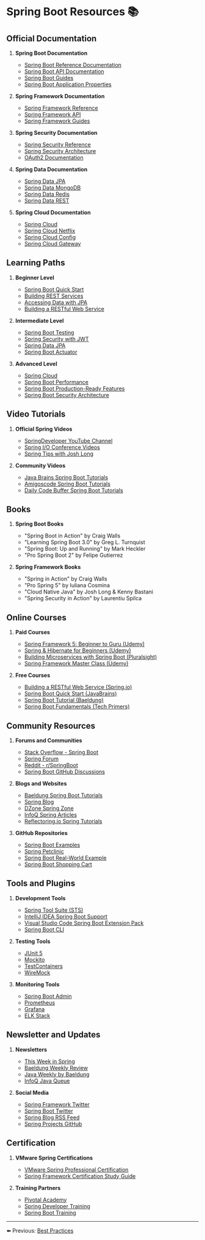 # Spring Boot Resources 📚

## Official Documentation

1. **Spring Boot Documentation**
   - [Spring Boot Reference Documentation](https://docs.spring.io/spring-boot/docs/current/reference/html/)
   - [Spring Boot API Documentation](https://docs.spring.io/spring-boot/docs/current/api/)
   - [Spring Boot Guides](https://spring.io/guides)
   - [Spring Boot Application Properties](https://docs.spring.io/spring-boot/docs/current/reference/html/application-properties.html)

2. **Spring Framework Documentation**
   - [Spring Framework Reference](https://docs.spring.io/spring-framework/docs/current/reference/html/)
   - [Spring Framework API](https://docs.spring.io/spring-framework/docs/current/javadoc-api/)
   - [Spring Framework Guides](https://spring.io/guides)

3. **Spring Security Documentation**
   - [Spring Security Reference](https://docs.spring.io/spring-security/reference/index.html)
   - [Spring Security Architecture](https://spring.io/guides/topicals/spring-security-architecture/)
   - [OAuth2 Documentation](https://docs.spring.io/spring-security/reference/servlet/oauth2/index.html)

4. **Spring Data Documentation**
   - [Spring Data JPA](https://docs.spring.io/spring-data/jpa/docs/current/reference/html/)
   - [Spring Data MongoDB](https://docs.spring.io/spring-data/mongodb/docs/current/reference/html/)
   - [Spring Data Redis](https://docs.spring.io/spring-data/redis/docs/current/reference/html/)
   - [Spring Data REST](https://docs.spring.io/spring-data/rest/docs/current/reference/html/)

5. **Spring Cloud Documentation**
   - [Spring Cloud](https://docs.spring.io/spring-cloud/docs/current/reference/html/)
   - [Spring Cloud Netflix](https://docs.spring.io/spring-cloud-netflix/docs/current/reference/html/)
   - [Spring Cloud Config](https://docs.spring.io/spring-cloud-config/docs/current/reference/html/)
   - [Spring Cloud Gateway](https://docs.spring.io/spring-cloud-gateway/docs/current/reference/html/)

## Learning Paths

1. **Beginner Level**
   - [Spring Boot Quick Start](https://spring.io/quickstart)
   - [Building REST Services](https://spring.io/guides/tutorials/rest/)
   - [Accessing Data with JPA](https://spring.io/guides/gs/accessing-data-jpa/)
   - [Building a RESTful Web Service](https://spring.io/guides/gs/rest-service/)

2. **Intermediate Level**
   - [Spring Boot Testing](https://docs.spring.io/spring-boot/docs/current/reference/html/features.html#features.testing)
   - [Spring Security with JWT](https://spring.io/guides/tutorials/spring-security-and-angular-js/)
   - [Spring Data JPA](https://spring.io/guides/gs/accessing-data-jpa/)
   - [Spring Boot Actuator](https://spring.io/guides/gs/actuator-service/)

3. **Advanced Level**
   - [Spring Cloud](https://spring.io/projects/spring-cloud)
   - [Spring Boot Performance](https://docs.spring.io/spring-boot/docs/current/reference/html/features.html#features.spring-application.startup-tracking)
   - [Spring Boot Production-Ready Features](https://docs.spring.io/spring-boot/docs/current/reference/html/actuator.html)
   - [Spring Boot Security Architecture](https://spring.io/guides/topicals/spring-security-architecture/)

## Video Tutorials

1. **Official Spring Videos**
   - [SpringDeveloper YouTube Channel](https://www.youtube.com/user/SpringSourceDev)
   - [Spring I/O Conference Videos](https://www.youtube.com/channel/UCLMPXsvSrhNPN3i9h-u8PYg)
   - [Spring Tips with Josh Long](https://www.youtube.com/playlist?list=PLgGXSWYM2FpPw8rV0tZoMiJYSCiLhPnOc)

2. **Community Videos**
   - [Java Brains Spring Boot Tutorials](https://www.youtube.com/c/JavaBrainsChannel)
   - [Amigoscode Spring Boot Tutorials](https://www.youtube.com/c/amigoscode)
   - [Daily Code Buffer Spring Boot Tutorials](https://www.youtube.com/c/DailyCodeBuffer)

## Books

1. **Spring Boot Books**
   - "Spring Boot in Action" by Craig Walls
   - "Learning Spring Boot 3.0" by Greg L. Turnquist
   - "Spring Boot: Up and Running" by Mark Heckler
   - "Pro Spring Boot 2" by Felipe Gutierrez

2. **Spring Framework Books**
   - "Spring in Action" by Craig Walls
   - "Pro Spring 5" by Iuliana Cosmina
   - "Cloud Native Java" by Josh Long & Kenny Bastani
   - "Spring Security in Action" by Laurentiu Spilca

## Online Courses

1. **Paid Courses**
   - [Spring Framework 5: Beginner to Guru (Udemy)](https://www.udemy.com/course/spring-framework-5-beginner-to-guru/)
   - [Spring & Hibernate for Beginners (Udemy)](https://www.udemy.com/course/spring-hibernate-tutorial/)
   - [Building Microservices with Spring Boot (Pluralsight)](https://www.pluralsight.com/courses/spring-boot-building-microservices)
   - [Spring Framework Master Class (Udemy)](https://www.udemy.com/course/spring-tutorial-for-beginners/)

2. **Free Courses**
   - [Building a RESTful Web Service (Spring.io)](https://spring.io/guides/gs/rest-service/)
   - [Spring Boot Quick Start (JavaBrains)](https://www.youtube.com/playlist?list=PLqq-6Pq4lTTbx8p2oCgcAQGQyqN8XeA1x)
   - [Spring Boot Tutorial (Baeldung)](https://www.baeldung.com/spring-boot)
   - [Spring Boot Fundamentals (Tech Primers)](https://www.youtube.com/playlist?list=PLTyWtrsGknYegrUmDZB6rcqMotOFZKvqn)

## Community Resources

1. **Forums and Communities**
   - [Stack Overflow - Spring Boot](https://stackoverflow.com/questions/tagged/spring-boot)
   - [Spring Forum](https://forum.spring.io/)
   - [Reddit - r/SpringBoot](https://www.reddit.com/r/SpringBoot/)
   - [Spring Boot GitHub Discussions](https://github.com/spring-projects/spring-boot/discussions)

2. **Blogs and Websites**
   - [Baeldung Spring Boot Tutorials](https://www.baeldung.com/spring-boot)
   - [Spring Blog](https://spring.io/blog)
   - [DZone Spring Zone](https://dzone.com/java-integration-spring)
   - [InfoQ Spring Articles](https://www.infoq.com/spring/)
   - [Reflectoring.io Spring Tutorials](https://reflectoring.io/categories/spring-boot/)

3. **GitHub Repositories**
   - [Spring Boot Examples](https://github.com/spring-projects/spring-boot/tree/main/spring-boot-samples)
   - [Spring Petclinic](https://github.com/spring-projects/spring-petclinic)
   - [Spring Boot Real-World Example](https://github.com/gothinkster/spring-boot-realworld-example-app)
   - [Spring Boot Shopping Cart](https://github.com/reljicd/spring-boot-shopping-cart)

## Tools and Plugins

1. **Development Tools**
   - [Spring Tool Suite (STS)](https://spring.io/tools)
   - [IntelliJ IDEA Spring Boot Support](https://www.jetbrains.com/help/idea/spring-boot.html)
   - [Visual Studio Code Spring Boot Extension Pack](https://marketplace.visualstudio.com/items?itemName=Pivotal.vscode-boot-dev-pack)
   - [Spring Boot CLI](https://docs.spring.io/spring-boot/docs/current/reference/html/cli.html)

2. **Testing Tools**
   - [JUnit 5](https://junit.org/junit5/)
   - [Mockito](https://site.mockito.org/)
   - [TestContainers](https://www.testcontainers.org/)
   - [WireMock](http://wiremock.org/)

3. **Monitoring Tools**
   - [Spring Boot Admin](https://github.com/codecentric/spring-boot-admin)
   - [Prometheus](https://prometheus.io/)
   - [Grafana](https://grafana.com/)
   - [ELK Stack](https://www.elastic.co/elastic-stack)

## Newsletter and Updates

1. **Newsletters**
   - [This Week in Spring](https://spring.io/blog)
   - [Baeldung Weekly Review](https://www.baeldung.com/category/weekly-review)
   - [Java Weekly by Baeldung](https://www.baeldung.com/java-weekly-archives)
   - [InfoQ Java Queue](https://www.infoq.com/java/articles/)

2. **Social Media**
   - [Spring Framework Twitter](https://twitter.com/springframework)
   - [Spring Boot Twitter](https://twitter.com/springboot)
   - [Spring Blog RSS Feed](https://spring.io/blog.atom)
   - [Spring Projects GitHub](https://github.com/spring-projects)

## Certification

1. **VMware Spring Certifications**
   - [VMware Spring Professional Certification](https://www.vmware.com/education-services/certification/vcp-spring.html)
   - [Spring Framework Certification Study Guide](https://www.vmware.com/content/dam/digitalmarketing/vmware/en/pdf/certification/vmw-spring-professional-certification-study-guide.pdf)

2. **Training Partners**
   - [Pivotal Academy](https://academy.pivotal.io/)
   - [Spring Developer Training](https://tanzu.vmware.com/training/courses/core-spring-training)
   - [Spring Boot Training](https://tanzu.vmware.com/training/courses/spring-boot-developer-training)

---

⬅️ Previous: [Best Practices](./35-best-practices.md)
